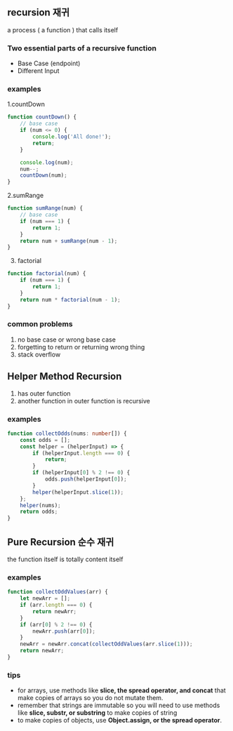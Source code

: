 ## recursion 재귀

a process ( a function ) that calls itself

### Two essential parts of a recursive function

- Base Case (endpoint)
- Different Input

### examples

1.countDown

```javascript
function countDown() {
	// base case
	if (num <= 0) {
		console.log('All done!');
		return;
	}

	console.log(num);
	num--;
	countDown(num);
}
```

2.sumRange

```javascript
function sumRange(num) {
	// base case
	if (num === 1) {
		return 1;
	}
	return num + sumRange(num - 1);
}
```

3. factorial

```javascript
function factorial(num) {
	if (num === 1) {
		return 1;
	}
	return num * factorial(num - 1);
}
```

### common problems

1. no base case or wrong base case
2. forgetting to return or returning wrong thing
3. stack overflow

## Helper Method Recursion

1. has outer function
2. another function in outer function is recursive

### examples

```typescript
function collectOdds(nums: number[]) {
	const odds = [];
	const helper = (helperInput) => {
		if (helperInput.length === 0) {
			return;
		}
		if (helperInput[0] % 2 !== 0) {
			odds.push(helperInput[0]);
		}
		helper(helperInput.slice(1));
	};
	helper(nums);
	return odds;
}
```

## Pure Recursion 순수 재귀

the function itself is totally content itself

### examples

```javascript
function collectOddValues(arr) {
	let newArr = [];
	if (arr.length === 0) {
		return newArr;
	}
	if (arr[0] % 2 !== 0) {
		newArr.push(arr[0]);
	}
	newArr = newArr.concat(collectOddValues(arr.slice(1)));
	return newArr;
}
```

### tips

- for arrays, use methods like **slice, the spread operator, and concat** that make copies of arrays so you do not mutate them.
- remember that strings are immutable so you will need to use methods like **slice, substr, or substring** to make copies of string
- to make copies of objects, use **Object.assign, or the spread operator**.
